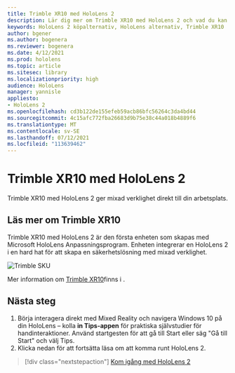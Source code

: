 ```yaml
---
title: Trimble XR10 med HoloLens 2
description: Lär dig mer om Trimble XR10 med HoloLens 2 och vad du kan göra när du har skaffat ett eget.
keywords: HoloLens 2 köpalternativ, HoloLens alternativ, Trimble XR10
author: bgener
ms.author: bogenera
ms.reviewer: bogenera
ms.date: 4/12/2021
ms.prod: hololens
ms.topic: article
ms.sitesec: library
ms.localizationpriority: high
audience: HoloLens
manager: yannisle
appliesto:
- HoloLens 2
ms.openlocfilehash: cd3b122de155efeb59acb86bfc56264c3da4bd44
ms.sourcegitcommit: 4c15afc772fba26683d9b75e38c44a018b4889f6
ms.translationtype: MT
ms.contentlocale: sv-SE
ms.lasthandoff: 07/12/2021
ms.locfileid: "113639462"
---
```

# <a name="trimble-xr10-with-hololens-2"></a>Trimble XR10 med HoloLens 2

Trimble XR10 med HoloLens 2 ger mixad verklighet direkt till din arbetsplats.

## <a name="learn-about-trimble-xr10"></a>Läs mer om Trimble XR10

Trimble XR10 med HoloLens 2 är den första enheten som skapas med Microsoft HoloLens Anpassningsprogram. Enheten integrerar en HoloLens 2 i en hard hat för att skapa en säkerhetslösning med mixad verklighet.

![Trimble SKU](./images/trimble-ed.png)

Mer information om [Trimble XR10](https://fieldtech.trimble.com/en/product/trimble-xr10-with-hololens-2)finns i .

## <a name="next-steps"></a>Nästa steg

1. Börja interagera direkt med Mixed Reality och navigera Windows 10 på din HoloLens – kolla **in Tips-appen** för praktiska självstudier för handinteraktioner. Använd startgesten för att gå till Start eller säg "Gå till Start" och välj Tips.
1. Klicka nedan för att fortsätta läsa om att komma runt HoloLens 2.

> [!div class="nextstepaction"]
> [Kom igång med HoloLens 2](hololens2-basic-usage.md)